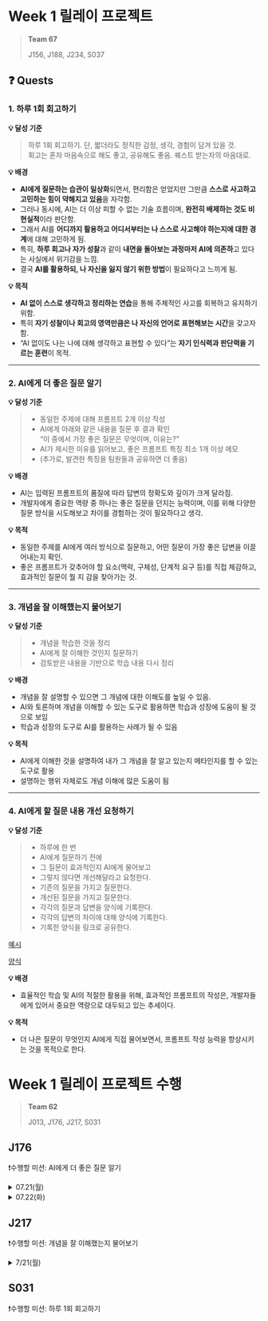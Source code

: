 # Week 1 릴레이 프로젝트

> **Team 67**
> 
> J156, J188, J234, S037

## ❓ Quests

### 1. 하루 1회 회고하기

**💡 달성 기준**
> 하루 1회 회고하기. 단, 짧더라도 정직한 감정, 생각, 경험이 담겨 있을 것.</br>
> 회고는 혼자 마음속으로 해도 좋고, 공유해도 좋음. 퀘스트 받는자의 마음대로.

**💡 배경**

- **AI에게 질문하는 습관이 일상화**되면서, 편리함은 얻었지만 그만큼 **스스로 사고하고 고민하는 힘이 약해지고 있음**을 자각함.
- 그러나 동시에, AI는 더 이상 피할 수 없는 기술 흐름이며, **완전히 배제하는 것도 비현실적**이라 판단함.
- 그래서 AI를 **어디까지 활용하고 어디서부터는 나 스스로 사고해야 하는지에 대한 경계**에 대해 고민하게 됨.
- 특히, **하루 회고나 자가 성찰**과 같이 **내면을 돌아보는 과정마저 AI에 의존하**고 있다는 사실에서 위기감을 느낌.
- 결국 **AI를 활용하되, 나 자신을 잃지 않기 위한 방법**이 필요하다고 느끼게 됨.

**💡 목적**

- **AI 없이 스스로 생각하고 정리하는 연습**을 통해 주체적인 사고를 회복하고 유지하기 위함.
- 특히 **자기 성찰이나 회고의 영역만큼은 나 자신의 언어로 표현해보는 시간**을 갖고자 함.
- “AI 없이도 나는 나에 대해 생각하고 표현할 수 있다”는 **자기 인식력과 판단력을 기르는 훈련**이 목적.

---

### 2. AI에게 더 좋은 질문 알기

**💡 달성 기준**
> - 동일한 주제에 대해 프롬프트 2개 이상 작성
> - AI에게 아래와 같은 내용을 질문 후 결과 확인</br>
>   “이 중에서 가장 좋은 질문은 무엇이며, 이유는?”
> - AI가 제시한 이유를 읽어보고, 좋은 프롬프트 특징 최소 1개 이상 메모
> - (추가로, 발견한 특징을 팀원들과 공유하면 더 좋음)


**💡 배경**

- AI는 입력된 프롬프트의 품질에 따라 답변의 정확도와 깊이가 크게 달라짐.
- 개발자에게 중요한 역량 중 하나는 좋은 질문을 던지는 능력이며, 이를 위해 다양한 질문 방식을 시도해보고 차이를 경험하는 것이 필요하다고 생각.

**💡 목적**

- 동일한 주제를 AI에게 여러 방식으로 질문하고, 어떤 질문이 가장 좋은 답변을 이끌어내는지 확인.
- 좋은 프롬프트가 갖추어야 할 요소(맥락, 구체성, 단계적 요구 등)를 직접 체감하고, 효과적인 질문이 뭘 지 감을 찾아가는 것.

---

### 3. 개념을 잘 이해했는지 물어보기

**💡 달성 기준**
> - 개념을 학습한 것을 정리
> - AI에게 잘 이해한 것인지 질문하기
> - 검토받은 내용을 기반으로 학습 내용 다시 정리


**💡 배경**

- 개념을 잘 설명할 수 있으면 그 개념에 대한 이해도를 높일 수 있음. 
- AI와 토론하며 개념을 이해할 수 있는 도구로 활용하면 학습과 성장에 도움이 될 것으로 보임
- 학습과 성장의 도구로 AI를 활용하는 사례가 될 수 있음


**💡 목적**

- AI에게 이해한 것을 설명하여 내가 그 개념을 잘 알고 있는지 메타인지를 할 수 있는 도구로 활용
- 설명하는 행위 자체로도 개념 이해에 많은 도움이 됨

---

### 4. AI에게 할 질문 내용 개선 요청하기

**💡 달성 기준**
> - 하루에 한 번
> - AI에게 질문하기 전에
> - 그 질문이 효과적인지  AI에게 물어보고
> - 그렇지 않다면 개선해달라고 요청한다.
> - 기존의 질문을 가지고 질문한다.
> - 개선된 질문을 가지고 질문한다.
> - 각각의 질문과 답변을 양식에 기록한다.
> - 각각의 답변의 차이에 대해 양식에 기록한다.
> - 기록한 양식을 링크로 공유한다.

[예시](https://docs.google.com/document/d/1_3KtkESluOEbdcso9SEwdoU6z-hWXg8EomyL4iuBwAU/edit?tab=t.flnm3br5nrex)

[양식](https://docs.google.com/document/d/1liia1Rir4WXHZqQj3PhQQGDTKVhUbv7yIMhZ15aX4LE/edit?tab=t.0)

**💡 배경**

- 효율적인 학습 및 AI의 적절한 활용을 위해, 효과적인 프롬프트의 작성은, 개발자들에게 있어서 중요한 역량으로 대두되고 있는 추세이다.

**💡 목적**

- 더 나은 질문이 무엇인지 AI에게 직접 물어보면서, 프롬프트 작성 능력을 향상시키는 것을 목적으로 한다.


# Week 1 릴레이 프로젝트 수행

> **Team 62**
> 
> J013, J176, J217, S031

## J176

❗️수행할 미션: AI에게 더 좋은 질문 알기

<details>
  
<summary>07.21(월)</summary>

## "SOLID원칙에 대해 알려줘" vs "객체지향의 원칙에 대해 알려줘"
### 어떤 질문이 더 좋은 질문일까?

### 질문의 명확성 비교

| 질문                               | 명확성        | 범위                |
|:------------------------------------|:-------------|:--------------------|
| SOLID원칙에 대해 알려줘              | 매우 명확함   | SOLID 5가지 원칙 한정 |
| 객체지향의 원칙에 대해 알려줘        | 다소 포괄적임 | OOP 전반의 다양한 원칙 |

#### SOLID원칙에 대해 알려줘
- **구체적 주제** 한정 : SOLID라는 5가지 객체지향 설계 원칙을 직접적으로 묻는 질문.
- **관련 정보** : SRP(단일 책임 원칙), OCP(개방 폐쇄 원칙), LSP(리스코프 치환 원칙), ISP(인터페이스 분리 원칙), DIP(의존성 역전 원칙).
- **답변의 초점**이 뚜렷함: 누구나 SOLID에 대해서만 상세하게 설명할 수 있음.

#### 객체지향의 원칙에 대해 알려줘
- **범위가 넓음:** 객체지향 설계에 관련된 여러 원칙(OOP 4대 특성, SOLID, GRASP 등)을 모두 포함할 수 있음.
- **모호성 존재:** 답변하는 사람이나 맥락에 따라 답변이 달라질 수 있음.
- **상황에 따라 다양한 해석**이 가능. 예를 들어, 캡슐화·상속·다형성·추상화와 같은 기본 특성부터 GRASP, SOLID, 그 외 패턴까지 포함될 수 있음.

### 결론: 더 좋은 질문은?

- **더 좋은 질문은 "SOLID원칙에 대해 알려줘"**입니다.
  - 이유: **답변의 범위가 명확하고, 질문자가 원하는 정보가 구체적으로 드러납니다.** 답변하는 입장에서도 정확하게 원하는 정보를 전달할 수 있습니다.
  - 반면, "객체지향의 원칙"은 질문의 스펙트럼이 넓어 원하는 방향과 깊이를 맞추기 어렵기 때문입니다.

### 상황별 활용 팁

- **배경지식이 충분하거나 특정 내용을 명확히 알고 싶을 때**: 구체적으로 “SOLID 원칙” 등 특정 개념을 지정해서 묻는 것이 효과적입니다.
- **전체적 흐름이나 큰 그림이 궁금할 때**: “객체지향의 원칙”처럼 포괄적으로 묻고, 이후 추가 질문을 통해 세부 주제로 좁혀나가는 것도 한 방법입니다.

</details>

<details>

<summary>07.22(화)</summary>

## “Mocha와 Jest를 비교해줘” vs “자바스크립트 단위테스트 라이브러리에 대해 알려줘”  
### 어떤 질문이 더 좋은가?

이 두 질문은 목적과 깊이에 따라 적합성이 다릅니다. 아래에서 각각의 장점을 비교하여 어느 질문이 더 “좋은 질문”인지 상황에 따라 조명합니다.

### 1. "Mocha와 Jest를 비교해줘"
- **장점**
  - 특정 두 프레임워크의 장단점을 명확히 파악할 수 있습니다.
  - 프로젝트에서 도입하거나 대체할 때 의사결정이 쉬워집니다.
  - 실제 개발 현장에서 자주 쓰이는 실질적인 비교 결과를 제공합니다.
  - 다음과 같은 대표적인 차이점과 특성을 빠르게 얻을 수 있습니다.
    - Jest는 설정이 거의 필요 없는 올인원(flush, snapshot, mocking 내장) 솔루션이고 React와 프론트엔드 테스트에 강함
    - Mocha는 더욱 유연하고, 백엔드(Node.js)와 커스텀화가 필요한 환경에 강함
    - 성능이나 에코시스템, 커뮤니티 크기 등도 한눈에 비교 가능
- **적합한 경우**
  - 이미 어느 정도 단위 테스트 도구에 대한 지식이 있으며, 실제 도입 선택이 필요한 상황
  - 특정 프레임워크를 들어본 적이 있고 실질적인 선택이 필요한 경우

### 2. "자바스크립트 단위테스트 라이브러리에 대해 알려줘"
- **장점**
  - 다양한 선택지를 넓게 탐색할 수 있습니다.
  - Mocha, Jest 외에도 Jasmine, AVA, Cypress, QUnit, Testing Library 등 다양한 트렌드와 용도를 폭넓게 파악할 수 있습니다.
  - 각 프레임워크의 특징, 사용처, 인기, 생태계, 커뮤니티 등 전체적인 그림을 얻기에 유리합니다.
- **적합한 경우**
  - 단위 테스트에 처음 입문하거나 전체적인 시장 지형을 알고 싶을 때
  - 프로젝트의 요구사항에 맞춰 최적의 프레임워크를 선정하는 초기 조사 단계

### 표: 질문별 특징 비교

| 질문                          | 목적 및 깊이               | 적합한 상황                                               | 주요 특징                                                            |
|-----------------------------|------------------------|---------------------------------------------------------|--------------------------------------------------------------------|
| Mocha와 Jest를 비교해줘         | 구체적, 실전 중심 비교         | 실질 도입/교체, 선택 대상이 정해져 있을 때                     | 빠른 의사결정 지원, 장/단점 명확, 실무 활용도 높음                       |
| 자바스크립트 단위테스트 라이브러리 소개 | 넓은 범위, 개요 중심            | 입문, 초기 조사, 다양한 선택지 탐색 필요할 때                      | 전체 지형 파악, 여러 대안 제시, 프레임워크별 특징 정리                     |

## 결론: 어떤 질문이 더 좋은가?

- **상황에 따라 다릅니다.**  
  - 이미 JavaScript 테스트 경험이 있고 특정 프레임워크를 놓고 고민 중이라면 "Mocha와 Jest를 비교해줘"가 실질적이고 구체적인 답을 얻기에 더 좋은 질문입니다.
  - 단위 테스트 자체가 낯설거나, 도구 선택 전 폭넓은 조사가 필요한 경우라면 "자바스크립트 단위테스트 라이브러리에 대해 알려줘"가 더 많은 정보를 줄 수 있습니다.

- **실무에서는 "비교 질문"이 더 효율적**
  - 실제로 도입하거나 팀 내에서 표준 도구를 선정해야 할 때는 구체적인 비교 질문이 더 실용적이고 결정에 도움이 됩니다.

- **다양한 대안을 알아야 할 때는 "전체 소개" 질문 적합**
  - 트렌드, 테스트 방식, 각 프레임워크 특징 등 큰 그림을 보려면 "전체 라이브러리 소개" 질문이 적합합니다.

> 즉, **명확한 목적이 있다면 구체적 비교 질문이 더 좋은 질문**이 되고,  
> **지식 습득 및 시장 조사가 목적이라면 폭넓은 소개 질문이 더 효율적**입니다.

</details>


## J217

❗️수행할 미션: 개념을 잘 이해했는지 물어보기

<details>
  
<summary>7/21(월)</summary>

- 저는 Day6 미션을 진행하면서 혼자 정리한 개념을 검토받고, 다시 더 보완해서 간단히 정리해달라는 퀘스트를 함께 수행해보았습니다.
- 입력 프롬프트
```
- 내가 개념을 학습한 것을 정리해서 너에게 줄거야.
- 내가 정리한 내용을 바탕으로 잘 이해했는지 확인해줘.
- 검토받은 내용을 기반으로 학습 내용을 다시 간단히 정리해줘 아래는 내가 학습한 내용을 정리한거야.
..(인터페이스 구현 vs. 추상 클래스 상속 개념을 정리한 내용)
```
- Claude AI 답변

```
**이해 상태 검토**
전반적으로 잘 정리하셨습니다! 핵심 개념들을 정확하게 파악하고 계십니다. 몇 가지 보완할 점과 정확히 짚고 넘어갈 부분들을 말씀드리겠습니다.

**잘 이해하신 부분:**
인터페이스가 컴파일 타임에만 존재하고 JS 코드를 생성하지 않는다는 점
추상 클래스가 런타임에 실제 JS 클래스를 생성한다는 점
추상 클래스에서 생성자, 기본 구현, 접근 한정자 사용 가능하다는 점
사용 시기에 대한 판단 기준

**보완이 필요한 부분:**
"인터페이스가 값 수준에서 객체, 배열, 함수, 클래스, 클래스 인스턴스를 정의할 수 있다"는 표현이 조금 모호합니다. 더 정확히는 "인터페이스는 객체의 형태, 함수의 시그니처, 클래스의 구조 등 다양한 타입을 정의할 수 있다"고 하는 것이 좋겠습니다.
추상 클래스의 특징 중 "추상 메서드"에 대한 언급이 빠져있습니다. 추상 클래스는 구현이 없는 추상 메서드를 가질 수 있고, 이를 상속받는 클래스에서 반드시 구현해야 합니다.

**학습 내용 간단 정리**
인터페이스 vs 추상 클래스
- 인터페이스 (Interface)
타입의 형태만 정의하는 계약서 역할
컴파일 타임에만 존재, 런타임에는 JS 코드 생성 안함
객체, 함수, 클래스 등 다양한 타입 구조 정의 가능
가볍고 범용적인 타입 체크 용도

- 추상 클래스 (Abstract Class)
클래스만 정의 가능한 특수한 클래스
런타임에 실제 JS 클래스로 컴파일됨
생성자, 기본 구현, 추상 메서드, 접근 한정자 모두 사용 가능
공통 구현을 포함한 상속 구조 설계 시 사용

- 선택 기준
공통 구현이 필요하면 → 추상 클래스
단순히 타입 구조 정의가 목적이면 → 인터페이스

핵심 개념을 잘 이해하고 계시네요!
```


</details>

## S031

❗️수행할 미션: 하루 1회 회고하기


